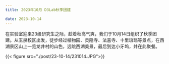 ```yaml
---
title: 2023年10月 D3Lab秋季团建

date: 2023-10-14
---
```



<!--more-->
在实验室迎来23级研究生之际，趁着秋高气爽，我们于10月14日组织了秋季团建。从玉泉校区出发，徒步经过植物园、灵隐寺、法喜寺、十里琅珰等景点，在西湖景区山上一览龙井村的山色，远眺西湖美景，最后到达小牙坞，并在此聚餐。

{{< figure src="./post/23-10-14/231014.JPG">}}